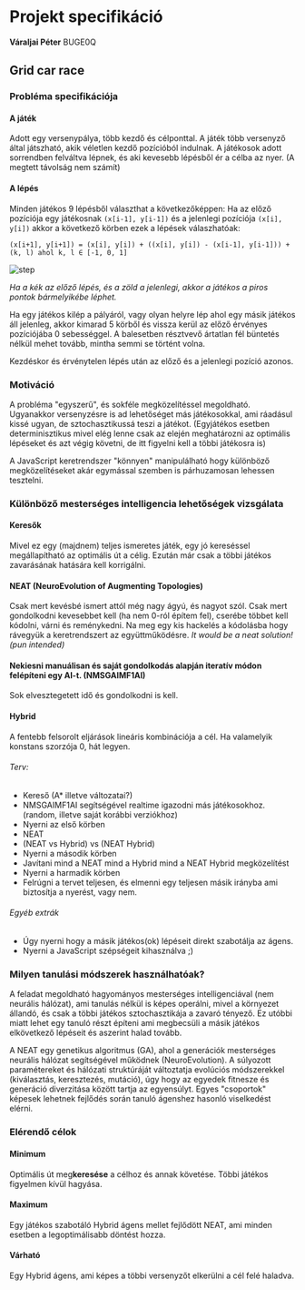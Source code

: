 # Projekt specifikáció
**Váraljai Péter** BUGE0Q

## Grid car race

### Probléma specifikációja

#### A játék
Adott egy versenypálya, több kezdő és célponttal. A játék több versenyző által játszható, akik véletlen kezdő pozícióból indulnak. A játékosok adott sorrendben felváltva lépnek, és aki kevesebb lépésből ér a célba az nyer. (A megtett távolság nem számít)

#### A lépés
Minden játékos 9 lépésből választhat a következőképpen: Ha az előző pozíciója egy játékosnak ```(x[i-1], y[i-1])``` és a jelenlegi pozíciója ```(x[i], y[i])``` akkor a következő körben ezek a lépések válaszhatóak:

```
(x[i+1], y[i+1]) = (x[i], y[i]) + ((x[i], y[i]) - (x[i-1], y[i-1])) + (k, l) ahol k, l ∈ [-1, 0, 1] 
```

![step](https://i.imgur.com/34jQP6R.png "Lépés") 

*Ha a kék az előző lépés, és a zöld a jelenlegi, akkor a játékos a piros pontok bármelyikébe léphet.* 

Ha egy játékos kilép a pályáról, vagy olyan helyre lép ahol egy másik játékos áll jelenleg, akkor kimarad 5 körből és vissza kerül az előző érvényes pozíciójába 0 sebességgel. A balesetben résztvevő ártatlan fél büntetés nélkül mehet tovább, mintha semmi se történt volna.

Kezdéskor és érvénytelen lépés után az előző és a jelenlegi pozíció azonos.

### Motiváció
A probléma "egyszerű", és sokféle megközelítéssel megoldható.
Ugyanakkor versenyzésre is ad lehetőséget más játékosokkal, ami ráadásul kissé ugyan, de sztochasztikussá teszi a játékot. (Egyjátékos esetben determinisztikus mivel elég lenne csak az elején meghatározni az optimális lépéseket és azt végig követni, de itt figyelni kell a többi játékosra is)

A JavaScript keretrendszer "könnyen" manipulálható hogy különböző megközelítéseket akár egymással szemben is párhuzamosan lehessen tesztelni.

### Különböző mesterséges intelligencia lehetőségek vizsgálata

#### Keresők
Mivel ez egy (majdnem) teljes ismeretes játék, egy jó kereséssel megállapítható az optimális út a célig. Ezután már csak a többi játékos zavarásának hatására kell korrigálni.

#### NEAT (NeuroEvolution of Augmenting Topologies)
Csak mert kevésbé ismert attól még nagy ágyú, és nagyot szól. Csak mert gondolkodni kevesebbet kell (ha nem 0-ról építem fel), cserébe többet kell kódolni, várni és reménykedni. Na meg egy kis hackelés a kódolásba hogy rávegyük a keretrendszert az együttműködésre. *It would be a neat solution! (pun intended)*

#### Nekiesni manuálisan és saját gondolkodás alapján iteratív módon felépíteni egy AI-t. (NMSGAIMF1AI)
Sok elvesztegetett idő és gondolkodni is kell.

#### Hybrid
A fentebb felsorolt eljárások lineáris kombinációja a cél. Ha valamelyik konstans szorzója 0, hát legyen.

###### Terv:
- Kereső (A* illetve változatai?)
- NMSGAIMF1AI segítségével realtime igazodni más játékosokhoz. (random, illetve saját korábbi verziókhoz)
- Nyerni az első körben
- NEAT 
- (NEAT vs Hybrid) vs (NEAT Hybrid)
- Nyerni a második körben
- Javítani mind a NEAT mind a Hybrid mind a NEAT Hybrid megközelítést
- Nyerni a harmadik körben
- Felrúgni a tervet teljesen, és elmenni egy teljesen másik irányba ami biztosítja a nyerést, vagy nem.

###### Egyéb extrák
- Úgy nyerni hogy a másik játékos(ok) lépéseit direkt szabotálja az ágens.
- Nyerni a JavaScript szépségeit kihasználva ;)

### Milyen tanulási módszerek használhatóak?
A feladat megoldható hagyományos mesterséges intelligenciával (nem neurális hálózat), ami tanulás nélkül is képes operálni, mivel a környezet állandó, és csak a többi játékos sztochasztikája a zavaró tényező. Ez utóbbi miatt lehet egy tanuló részt építeni ami megbecsüli a másik játékos elkövetkező lépéseit és aszerint halad tovább.

A NEAT egy genetikus algoritmus (GA), ahol a generációk mesterséges neurális hálózat segítségével működnek (NeuroEvolution). A súlyozott paramétereket és hálózati struktúráját változtatja evolúciós módszerekkel (kiválasztás, keresztezés, mutáció), úgy hogy az egyedek fitnesze és generáció diverzitása között tartja az egyensúlyt. Egyes "csoportok" képesek lehetnek fejlődés során tanuló ágenshez hasonló viselkedést elérni.

### Elérendő célok

#### Minimum
Optimális út meg**keresése** a célhoz és annak követése. Többi játékos figyelmen kívül hagyása.

#### Maximum
Egy játékos szabotáló Hybrid ágens mellet fejlődött NEAT, ami minden esetben a legoptimálisabb döntést hozza.

#### Várható
Egy Hybrid ágens, ami képes a többi versenyzőt elkerülni a cél felé haladva.